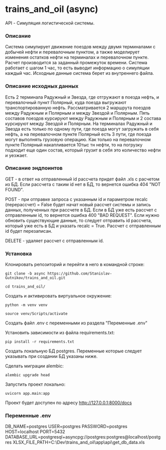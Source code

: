 # trains_and_oil (async)
API - Симуляция логистической системы.

### Описание ###
Система симулирует движение поездов между двумя терминалами с добычей нефти и перевалочным пунктом, а также моделирует изменения остатков нефти на терминалах и перевалочном пункте. Расчет производится за заданный промежуток времени. Система работает с шагом 1 час, то есть выводит информацию о симуляции каждый час. Исходные данные система берет из внутреннего файла.

### Описание исходных данных ###
Есть 2 терминала Радужный и Звезда, где отгружают в поезда нефть, и перевалочный пункт Полярный, куда поезда выгружают транспортированную нефть. Рассматривается 2 маршрута поездов между Радужным и Полярным и между Звездой и Полярным. Пять составов поездов курсируют между Радужным и Полярным и 2 состава курсируют между Звездой и Полярным. На терминалах Радужный и Звезда есть только по одному пути, где поезда могут загружать в себя нефть, а на перевалочном пункте Полярный есть 3 пути, где поезда могут выполнять грузовую операцию. Как только на перевалочном пункте Полярный накапливается 10тыс тн нефти, то на погрузку подходит еще один состав, который грузит в себя это количество нефти и уезжает.

### Описание эндпоинтов ###

GET - в ответ на отправленный id рассчета придет файл .xls с расчетом из БД. Если рассчета с таким id нет в БД, то вернется ошибка 404 "NOT FOUND".

POST - при отправке запроса с указанным id и параметром recalc (перерассчет) = False будет начат новый рассчет системы и запись данных, полученных при рассчете в БД. Если в БД уже есть рассчет с отправленным id, то вернется ошибка 400 "BAD REQUEST". Если нужно обновить существующие данные, то следует отправить id рассчета, который уже есть в БД и указать recalc = True. Рассчет с отправленным id будет перезаписан.

DELETE - удаляет рассчет с отправленным id.

### Установка ###

Клонировать репозиторий и перейти в него в командной строке:

```
git clone -b async https://github.com/Stanislav-Gutnikov/trains_and_oil.git
```
```
cd trains_and_oil/
```

Cоздать и активировать виртуальное окружение:

```
python -m venv venv
```
```
source venv/Scripts/activate
```

Создать файл .env с переменными из раздела "Переменные .env"


Установить зависимости из файла requirements.txt:

```
pip install -r requirements.txt
```

Создать локальную БД postgres. Переменные которые следует указывать при создании БД указаны ниже.


Сделать миграции alembic:

```
alembic upgrade head
```

Запустить проект локально:

```
uvicorn app.main:app
```

Проект будет доступен по адресу http://127.0.0.1:8000/docs


### Переменные .env ###

DB_NAME=postgres
USER=postgres
PASSWORD=postgres
HOST=localhost
PORT=5432
DATABASE_URL=postgresql+asyncpg://postgres:postgres@localhost/postgres
XLSX_FILE_PATH=C:\\Dev\\trains_and_oil\\app\\api\\get_db_data.xls
